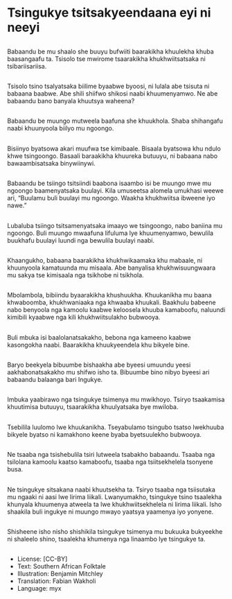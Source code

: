 # Tsingukye tsitsakyeendaana eyi ni neeyi

##
Babaandu be mu shaalo she
buuyu bufwiiti baarakikha
khuulekha khuba baasangaafu
ta.
Tsisolo tse mwirome tsaarakikha
khukhwiitsatsaka ni
tsibariisariisa.

##
Tsisolo tsino tsalyatsaka biilime
byaabwe byoosi, ni lulala abe
tsisuta ni babaana baabwe.
Abe shili shiifwo shikosi naabi
khuumenyamwo. Ne abe
babaandu bano banyala
khuutsya waheena?

##
Babaandu be muungo
mutweela baafuna she
khuukhola.
Shaba shihangafu naabi
khuunyoola biilyo mu ngoongo.

##
Bisiinyo byatsowa akari muufwa
tse kimibaale.
Bisaala byatsowa khu ndulo
khwe tsingoongo.
Basaali baraakikha khuureka
butuuyu, ni babaana nabo
bawaambisatsaka binywiinywi.

##
Babaandu be tsiingo tsitsiindi
baabona isaambo isi be
muungo mwe mu ngoongo
baamenyatsaka buulayi. Kila
umuseetsa alomela umukhasi
weewe ari, “Buulamu buli
buulayi mu ngoongo. Waakha
khukhwiitsa ibweene iyo nawe.”

##
Lubaluba tsiingo
tsitsamenyatsaka imaayo we
tsingoongo, nabo baniina mu
ngoongo. Buli muungo
mwaafuna lifuluma lye
khuumenyamwo, bewulila
buukhafu buulayi luundi nga
bewulila buulayi naabi.

##
Khaangukho, babaana
baarakikha khukhwikaamaka
khu mabaale, ni khuunyoola
kamatuunda mu misaala. Abe
banyalisa khukhwisuungwaara
mu sakya tse kimisaala nga
tsikhobe ni tsikhola.

##
Mbolambola, bibiindu
byaarakikha khushuukha.
Khuukanikha mu baana
khwaboomba, khukhwaniaaka
nga khwaaba khuukali.
Baakhulu babeene nabo
benyoola nga kamoolu kaabwe
keloosela khuuba kamaboofu,
naluundi kimibili kyaabwe nga
kili khukhwiitsulakho bubwooya.

##
Buli mbuka isi
baalolanatsakakho, bebona nga
kameeno kaabwe kasongokha
naabi. Baarakikha
khuukyeendela khu bikyele
bine.

##
Baryo beekyela bibuumbe
bishaakha abe byeesi umuundu
yeesi aakhabonatsakakho mu
shifwo isho ta.
Bibuumbe bino nibyo byeesi ari
babaandu balaanga bari
Ingukye.

##
Imbuka yaabirawo nga
tsingukye tsimenya mu
mwikhoyo. Tsiryo tsaakamisa
khuutimisa butuuyu,
tsaarakikha khuulyatsaka bye
mwiloba.

##
Tsebilila luulomo lwe khuukanikha. Tseyabulamo tsingubo
tsatso lwekhuuba bikyele byatso ni kamakhono keene
byaba byetsuulekho bubwooya.

##
Ne tsaaba nga tsishebulila tsiri
lutweela tsabakho babaandu.
Tsaaba nga tsilolana kamoolu
kaatso kamaboofu, tsaaba nga
tsiitsekhelela tsonyene busa.

##
Ne tsingukye sitsakana naabi
khuutsekha ta. Tsiryo tsaaba
nga tsiisutaka mu ngaaki ni aasi
lwe lirima liikali.
Lwanyumakho, tsingukye tsino
tsaalekha khunyala khuumenya
atweela ta lwe
khukhwiitsekhelela ni lirima
liikali. Isho shaakila buli ingukye
ni muungo mwayo yaatsya
yaamenya iyo yonyene.

##
Shisheene isho nisho shishikila tsingukye tsimenya mu bukuuka bukyeekhe ni
shaleelo shino, tsaalekha khumenya nga linaambo lye tsingukye ta.

##
* License: [CC-BY]
* Text: Southern African Folktale
* Illustration: Benjamin Mitchley
* Translation: Fabian Wakholi
* Language: myx
